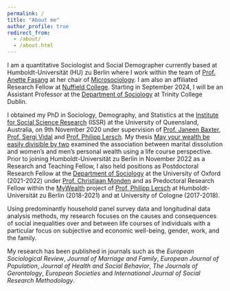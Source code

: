 ```yaml
---
permalink: /
title: "About me"
author_profile: true
redirect_from: 
  - /about/
  - /about.html
---
```


I am a quantitative Sociologist and Social Demographer currently based at Humboldt-Universität (HU) zu Berlin where I work within the team of [Prof. Anette Fasang](https://www.sowi.hu-berlin.de/en/lehrbereiche-en/mikrosoziologie-en/research-team/anettefasang) at her chair of [Microsociology](https://www.sowi.hu-berlin.de/en/lehrbereiche-en/mikrosoziologie-en). I am also an affiliated Research Fellow at [Nuffield College](https://www.nuffield.ox.ac.uk/). Starting in September 2024, I will be an Assistant Professor at the [Department of Sociology](https://www.tcd.ie/sociology/) at Trinity College Dublin.

I obtained my PhD in Sociology, Demography, and Statistics at the [Institute for Social Science Research](https://issr.uq.edu.au/) (ISSR) at the University of Queensland, Australia, on 9th November 2020 under supervision of [Prof. Janeen Baxter](https://issr.uq.edu.au/profile/887/janeen-baxter), [Prof. Sergi Vidal](https://vidalsergi.wordpress.com/) and [Prof. Philipp Lersch](https://pmlersch.github.io/). My thesis [May your wealth be easily divisible by two](/files/phd_thesis.pdf) examined the association between marital dissolution and women’s and men’s personal wealth using a life course perspective. Prior to joining Humboldt-Universität zu Berlin in November 2022 as a Research and Teaching Fellow, I also held positions as Postdoctoral Research Fellow at the [Department of Sociology](https://www.sociology.ox.ac.uk/) at the University of Oxford (2021-2022) under [Prof. Christiaan Monden](https://www.sociology.ox.ac.uk/people/christiaan-monden) and as Predoctoral Research Fellow within the [MyWealth](https://www.sowi.hu-berlin.de/en/lehrbereiche-en/sozpolsoz/research/mywealth_eng) project of [Prof. Philipp Lersch](https://pmlersch.github.io/) at Humboldt-Universität zu Berlin (2018-2021) and at University of Cologne (2017-2018).

Using predominantly household panel survey data and longitudinal data analysis methods, my research focuses on the causes and consequences of social inequalities over and between life courses of individuals with a particular focus on subjective and economic well-being, gender, work, and the family.

My research has been published in journals such as the *European Sociological Review*, *Journal of Marriage and Family*, *European Journal of Population*, *Journal of Health and Social Behavior*, *The Journals of Gerontology*, *European Societies* and *International Journal of Social Research Methodology*.

